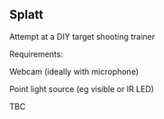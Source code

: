## Splatt

Attempt at a DIY target shooting trainer

Requirements:

Webcam (ideally with microphone)

Point light source (eg visible or IR LED)

TBC